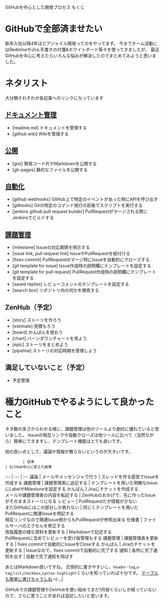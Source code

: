 GitHubを中心とした開発プロセス もくじ

# GitHubで全部済ませたい
新卒入社以降4年ほどアジャイル開発ってのをやってます。
今までチーム活動にはRedmineやJira,手書きの付箋&ホワイトボード等々を使ってきましたが、
最近GitHubを中心に考えたらいろんな悩みが解決したのでまとめてみようと思いました。

# ネタリスト
大分類それぞれが各記事へのリンクになっています

## [ドキュメント管理](http://qiita.com/suzuki-hoge/items/1d6022cca177e2d96bb5)
+ [readme.md] ドキュメントを管理する
+ [github wiki] Wikiを管理する

## [公開](http://qiita.com/suzuki-hoge/items/cd5170e7090407eb3e66)
+ [gist] 簡易コード片やMarkdownを公開する
+ [gh-pages] 静的なファイルを公開する

## [自動化](http://qiita.com/suzuki-hoge/items/159bfbcb883a9ce74157)
+ [github webhooks] GitHub上で特定のイベントがあった時にAPIを呼び出す
+ [githooks] Gitの特定のコマンド発行の前後でスクリプトを実行する
+ [jenkins github pull request builder] PullRequestがマージされる際にJenkinsでビルドする

## [課題管理](http://qiita.com/suzuki-hoge/items/3a568dff36fd981082ba)
+ [milestone] Issueの対応期限を明示する
+ [issue link, pull request link] IssueやPullRequestを紐付ける
+ [fixes commit] PullRequestのマージ時にIssueを自動的にクローズする
+ [git template for issue] Issue作成時の説明欄にテンプレートを設定する
+ [git template for pull request] PullRequest作成時の説明欄にテンプレートを設定する
+ [saved replies] レビューコメントのテンプレートを設定する
+ [search box] リポジトリ内の何かを検索する

## ZenHub（予定）
+ [story] ストーリを作ろう
+ [estimate] 見積もろう
+ [board] かんばんを使おう
+ [chart] バーンダウンチャートを見よう
+ [epic] ストーリをまとめよう
+ [pipeline] ストーリの対応時期を管理しよう

## 満足していないこと（予定）
+ 予定管理

# 極力GitHubでやるようにして良かったこと
ネタ数の多さからわかる様に、課題管理は他のツールより劇的に優れていると思いました。
Issueの相互リンクや自動クローズは他ツールに比べて（当然ながら）簡単にできますし、テンプレート機能はとても良いです。

他の良い点として、議論や情報が散らないというのが大きいです。

            | 従来                                                               | GitHub中心に変えた結果
:--         | :--                                                                | :--
議論        | メールやメッセンジャで行う                                         | スレッドを作る感覚でIssueを作成する
課題管理    | 課題管理表に追記する                                               | テンプレートを用いた明瞭なIssueにLabelやMilestoneを設定する
かんばん    | Jiraにチケットを作成する<br>メールや課題管理表の内容を転記する     | ZenHubのおかげで、先に作ったIssueがそのままストーリになる
レビュー    | PullRequestだが情報が少ない<br>またGitHubにはこの部分しか表れない  | 同じくテンプレートを用いたPullRequestに関連Issueを明記する<br>相互リンクなので関連Issue側からもPullRequestが参照出来る
仕様書      | ファイルサーバのエクセルを修正する<br>改版履歴の様な資料を更新する | Markdownで記述する<br>PullRequestに含めてレビューを受け版管理もする
課題管理    | 課題管理表を更新する                                               | fixes commitで自動的にIssueをCloseする
かんばん    | Jiraのチケットを更新する                                           | Issueなので、fixes commitで自動的に完了する
通知        | 各所に完了通知を出す                                               | 自動で完了通知を飛ばす

あとはMarkdown良いですね。
圧倒的に書きやすいし、`header-tag`,`a-tag`,`list`,`checkbox`,`syntax-highlight`くらいを知っていれば十分です。
[テーブルも簡単に書けちゃうしね](http://qiita.com/suzuki-hoge/items/0991dcc5e27c18346834) ﾍ(･_|

GitHubでの課題管理やZenHubを使い始めてまだ1月弱くらいしか経っていないので、さらに思うことがあれば追記したいと思います。
